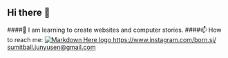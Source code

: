 ## Hi there 👋
####🌱 I am learning to create websites and computer stories.
                                                    ####📫 How to reach me:  [![Markdown Here logo](https://www.searchpng.com/download-png/?imageid=4120) ](https://www.instagram.com/born.sj/)
                                                                    https://www.instagram.com/born.sj/ 
                                                                            sumitball.junyusen@gmail.com
<!--
**SJBALL5308/SJBALL5308** is a ✨ _special_ ✨ repository because its `README.md` (this file) appears on your GitHub profile.

Here are some ideas to get you started:

- 🔭 I’m currently working on ...
- 🌱 I’m currently learning ...
- 👯 I’m looking to collaborate on ...
- 🤔 I’m looking for help with ...
- 💬 Ask me about ...
- 📫 How to reach me: ...
- 😄 Pronouns: ...
- ⚡ Fun fact: ...
-->
